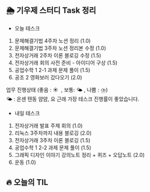 ## 🌦️ 기우제 스터디 Task 정리

- 오늘 테스크

1. 문제해결기법 4주차 노션 정리 (1.0)
2. 문제해결기법 3주차 노션 정리본 수정 (1.0)
3. 전자상거래 2주차 이론 블로깅 수정 (1.5)
4. 전자상거래 회의 사전 준비 - 아이디어 구상 (1.5)
5. 공업수학 1 2-1 과제 문제 풀이 (1.5)
6. 공조 2 영화보러 갔다오기 (2.0)

업무 진행상태 (좋음 : ☀  , 보통: 🌤 , 나쁨 : ⛈)   
🌤 : 온센 텐동 얌얌, 요 근래 가장 테스크 진행률이 좋았습니다.
 
- 내일 테스크

1. 전자상거래 발표 주제 회의 (1.0)
2. 리눅스 3주차까지 내용 블로깅 (2.0)
3. 전자상거래 3주차 이론 블로깅 (1.5)
4. 공업수학 1 2-2 과제 문제 풀이 (1.5)
5. 그래픽 디자인 이야기 강의노트 정리 + 퀴즈 + 오답노트 (2.0)
6. 운동 (1.0)

## 🔥 오늘의 TIL
